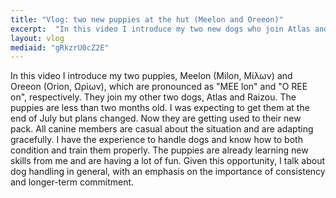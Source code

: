 ```yaml
---
title: "Vlog: two new puppies at the hut (Meelon and Oreeon)"
excerpt:  "In this video I introduce my two new dogs who join Atlas and Raizou. I also talk about handling dogs in general."
layout: vlog
mediaid: "gRkzrU0cZ2E"
---
```


In this video I introduce my two puppies, Meelon (Milon, Μίλων) and Oreeon (Orion, Ωρίων), which are pronounced as "MEE lon" and "O REE on", respectively. They join my other two dogs, Atlas and Raizou. The puppies are less than two months old. I was expecting to get them at the end of July but plans changed. Now they are getting used to their new pack. All canine members are casual about the situation and are adapting gracefully. I have the experience to handle dogs and know how to both condition and train them properly. The puppies are already learning new skills from me and are having a lot of fun. Given this opportunity, I talk about dog handling in general, with an emphasis on the importance of consistency and longer-term commitment.
